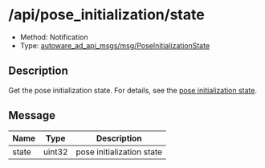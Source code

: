 # /api/pose_initialization/state

- Method: Notification
- Type: [autoware_ad_api_msgs/msg/PoseInitializationState](../type/autoware_ad_api_msgs/msg/pose_initialization_state.md)

## Description

Get the pose initialization state. For details, see the [pose initialization state](../features/pose-initialization-state.md).

## Message

| Name  | Type   | Description               |
| ----- | ------ | ------------------------- |
| state | uint32 | pose initialization state |
